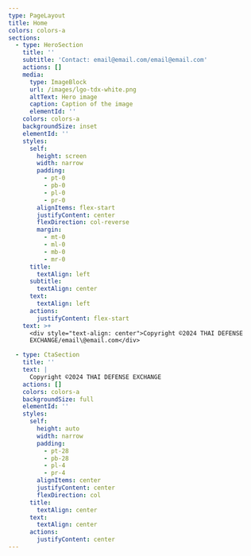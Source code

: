 ```yaml
---
type: PageLayout
title: Home
colors: colors-a
sections:
  - type: HeroSection
    title: ''
    subtitle: 'Contact: email@email.com/email@email.com'
    actions: []
    media:
      type: ImageBlock
      url: /images/lgo-tdx-white.png
      altText: Hero image
      caption: Caption of the image
      elementId: ''
    colors: colors-a
    backgroundSize: inset
    elementId: ''
    styles:
      self:
        height: screen
        width: narrow
        padding:
          - pt-0
          - pb-0
          - pl-0
          - pr-0
        alignItems: flex-start
        justifyContent: center
        flexDirection: col-reverse
        margin:
          - mt-0
          - ml-0
          - mb-0
          - mr-0
      title:
        textAlign: left
      subtitle:
        textAlign: center
      text:
        textAlign: left
      actions:
        justifyContent: flex-start
    text: >+
      <div style="text-align: center">Copyright ©2024 THAI DEFENSE
      EXCHANGE/email\@email.com</div>

  - type: CtaSection
    title: ''
    text: |
      Copyright ©2024 THAI DEFENSE EXCHANGE
    actions: []
    colors: colors-a
    backgroundSize: full
    elementId: ''
    styles:
      self:
        height: auto
        width: narrow
        padding:
          - pt-28
          - pb-28
          - pl-4
          - pr-4
        alignItems: center
        justifyContent: center
        flexDirection: col
      title:
        textAlign: center
      text:
        textAlign: center
      actions:
        justifyContent: center
---
```

